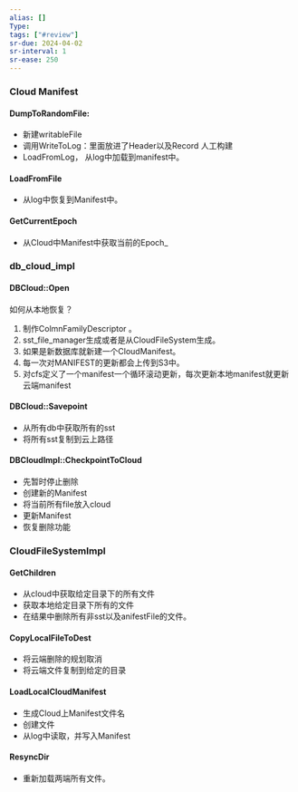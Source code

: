 ```yaml
---
alias: []
Type: 
tags: ["#review"]
sr-due: 2024-04-02
sr-interval: 1
sr-ease: 250
---
```

### Cloud Manifest
#### DumpToRandomFile:
- 新建writableFile
- 调用WriteToLog：里面放进了Header以及Record 人工构建
- LoadFromLog， 从log中加载到manifest中。
#### LoadFromFile
- 从log中恢复到Manifest中。
#### GetCurrentEpoch
- 从Cloud中Manifest中获取当前的Epoch_


### db_cloud_impl
#### DBCloud::Open
如何从本地恢复？
1. 制作ColmnFamilyDescriptor 。
2. sst_file_manager生成或者是从CloudFileSystem生成。
3. 如果是新数据库就新建一个CloudManifest。
4. 每一次对MANIFEST的更新都会上传到S3中。
5. 对cfs定义了一个manifest一个循环滚动更新，每次更新本地manifest就更新云端manifest
#### DBCloud::Savepoint
- 从所有db中获取所有的sst
- 将所有sst复制到云上路径
#### DBCloudImpl::CheckpointToCloud
- 先暂时停止删除
- 创建新的Manifest
- 将当前所有file放入cloud
- 更新Manifest
- 恢复删除功能


### CloudFileSystemImpl
#### GetChildren
- 从cloud中获取给定目录下的所有文件
- 获取本地给定目录下所有的文件
- 在结果中删除所有非sst以及anifestFile的文件。
#### CopyLocalFileToDest
- 将云端删除的规划取消
- 将云端文件复制到给定的目录
#### LoadLocalCloudManifest
- 生成Cloud上Manifest文件名
- 创建文件
- 从log中读取，并写入Manifest
#### ResyncDir
- 重新加载两端所有文件。

